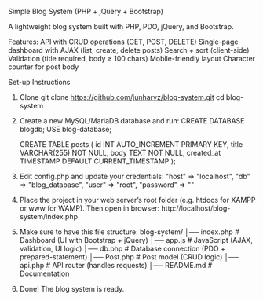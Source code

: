 Simple Blog System (PHP + jQuery + Bootstrap)

A lightweight blog system built with PHP, PDO, jQuery, and Bootstrap.

Features:
API with CRUD operations (GET, POST, DELETE)
Single-page dashboard with AJAX (list, create, delete posts)
Search + sort (client-side)
Validation (title required, body ≥ 100 chars)
Mobile-friendly layout
Character counter for post body

Set-up Instructions
1. Clone 
    git clone https://github.com/junharvz/blog-system.git
    cd blog-system
2. Create a new MySQL/MariaDB database and run:
    CREATE DATABASE blogdb;
    USE blog-database;
    
    CREATE TABLE posts (
        id INT AUTO_INCREMENT PRIMARY KEY,
        title VARCHAR(255) NOT NULL,
        body TEXT NOT NULL,
        created_at TIMESTAMP DEFAULT CURRENT_TIMESTAMP
    );
3. Edit config.php and update your credentials:
    "host" => "localhost",
    "db" => "blog_database",
    "user" => "root",
    "password" => ""
4. Place the project in your web server’s root folder (e.g. htdocs for XAMPP or www for WAMP).
   Then open in browser: http://localhost/blog-system/index.php
5. Make sure to have this file structure:
   blog-system/
        │── index.php      # Dashboard (UI with Bootstrap + jQuery)
        │── app.js         # JavaScript (AJAX, validation, UI logic)
        │── db.php         # Database connection (PDO + prepared-statement)
        │── Post.php       # Post model (CRUD logic)
        │── api.php        # API router (handles requests)
        │── README.md      # Documentation
6. Done! The blog system is ready.



   
